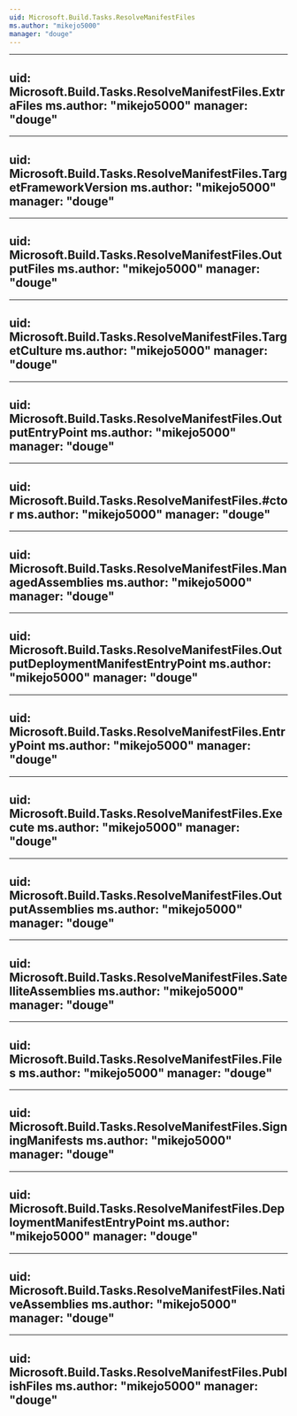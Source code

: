 ```yaml
---
uid: Microsoft.Build.Tasks.ResolveManifestFiles
ms.author: "mikejo5000"
manager: "douge"
---
```


---
uid: Microsoft.Build.Tasks.ResolveManifestFiles.ExtraFiles
ms.author: "mikejo5000"
manager: "douge"
---

---
uid: Microsoft.Build.Tasks.ResolveManifestFiles.TargetFrameworkVersion
ms.author: "mikejo5000"
manager: "douge"
---

---
uid: Microsoft.Build.Tasks.ResolveManifestFiles.OutputFiles
ms.author: "mikejo5000"
manager: "douge"
---

---
uid: Microsoft.Build.Tasks.ResolveManifestFiles.TargetCulture
ms.author: "mikejo5000"
manager: "douge"
---

---
uid: Microsoft.Build.Tasks.ResolveManifestFiles.OutputEntryPoint
ms.author: "mikejo5000"
manager: "douge"
---

---
uid: Microsoft.Build.Tasks.ResolveManifestFiles.#ctor
ms.author: "mikejo5000"
manager: "douge"
---

---
uid: Microsoft.Build.Tasks.ResolveManifestFiles.ManagedAssemblies
ms.author: "mikejo5000"
manager: "douge"
---

---
uid: Microsoft.Build.Tasks.ResolveManifestFiles.OutputDeploymentManifestEntryPoint
ms.author: "mikejo5000"
manager: "douge"
---

---
uid: Microsoft.Build.Tasks.ResolveManifestFiles.EntryPoint
ms.author: "mikejo5000"
manager: "douge"
---

---
uid: Microsoft.Build.Tasks.ResolveManifestFiles.Execute
ms.author: "mikejo5000"
manager: "douge"
---

---
uid: Microsoft.Build.Tasks.ResolveManifestFiles.OutputAssemblies
ms.author: "mikejo5000"
manager: "douge"
---

---
uid: Microsoft.Build.Tasks.ResolveManifestFiles.SatelliteAssemblies
ms.author: "mikejo5000"
manager: "douge"
---

---
uid: Microsoft.Build.Tasks.ResolveManifestFiles.Files
ms.author: "mikejo5000"
manager: "douge"
---

---
uid: Microsoft.Build.Tasks.ResolveManifestFiles.SigningManifests
ms.author: "mikejo5000"
manager: "douge"
---

---
uid: Microsoft.Build.Tasks.ResolveManifestFiles.DeploymentManifestEntryPoint
ms.author: "mikejo5000"
manager: "douge"
---

---
uid: Microsoft.Build.Tasks.ResolveManifestFiles.NativeAssemblies
ms.author: "mikejo5000"
manager: "douge"
---

---
uid: Microsoft.Build.Tasks.ResolveManifestFiles.PublishFiles
ms.author: "mikejo5000"
manager: "douge"
---
